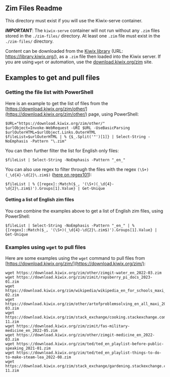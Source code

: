 ## Zim Files Readme

This directory must exist if you will use the Kiwix-serve container.

***IMPORTANT***: The `kiwix-serve` container will not run without any `.zim` files stored in the `./zim-files/` directory. At least one `.zim` file must exist in the `./zim-files/` directory.

Content can be downloaded from the [Kiwix library](https://library.kiwix.org/) (URL: https://library.kiwix.org/), as a `.zim` file then loaded into the Kiwix server.  If you are using `wget` or automation, use the [download.kiwix.org/zim](https://download.kiwix.org/zim/) site.


## Examples to get and pull files

### Getting the file list with PowerShell

Here is an example to get the list of files from the [https://download.kiwix.org/zim/other/](https://download.kiwix.org/zim/other/) page, using PowerShell:
```
$URL="https://download.kiwix.org/zim/other/"
$urlObject=Invoke-WebRequest -URI $URL -UseBasicParsing
$urlOuterHTML=$urlObject.Links.OuterHTML
$fileList=$urlOuterHTML | % {$_.Split('"')[1]} | Select-String -NoEmphasis -Pattern "\.zim"
```

You can then further filter the list for English only files:
```
$fileList | Select-String -NoEmphasis -Pattern "_en_"
```

You can also use regex to filter through the files with the regex `(\S+)(_\d{4}-\d{2}\.zim$)` ([here on regex101](https://regex101.com/r/a3yplk/1)):
```
$fileList | % {[regex]::Match($_, '(\S+)(_\d{4}-\d{2}\.zim$)').Groups[1].Value} | Get-Unique
```

#### Getting a list of English zim files

You can combine the examples above to get a list of English zim files, using PowerShell:
```
$fileList | Select-String -NoEmphasis -Pattern "_en_" | % {[regex]::Match($_, '(\S+)(_\d{4}-\d{2}\.zim$)').Groups[1].Value} | Get-Unique
```

### Examples using `wget` to pull files

Here are some examples using the `wget` command to pull files from [https://download.kiwix.org/zim/](https://download.kiwix.org/zim/):
```
wget https://download.kiwix.org/zim/other/zimgit-water_en_2022-03.zim
wget https://download.kiwix.org/zim/zimit/rapsberry_pi_docs_2023-01.zim
wget https://download.kiwix.org/zim/wikipedia/wikipedia_en_for_schools_maxi_2023-02.zim
wget https://download.kiwix.org/zim/other/artofproblemsolving_en_all_maxi_2021-03.zim
wget https://download.kiwix.org/zim/stack_exchange/cooking.stackexchange.com_en_all_2022-11.zim
wget https://download.kiwix.org/zim/zimit/fas-military-medicine_en_2022-05.zim
wget https://download.kiwix.org/zim/other/zimgit-medicine_en_2022-03.zim
wget https://download.kiwix.org/zim/ted/ted_en_playlist-before-public-speaking_2021-01.zim
wget https://download.kiwix.org/zim/ted/ted_en_playlist-things-to-do-to-make-steam-lea_2022-08.zim
wget https://download.kiwix.org/zim/stack_exchange/gardening.stackexchange.com_en_all_2022-11.zim
```
